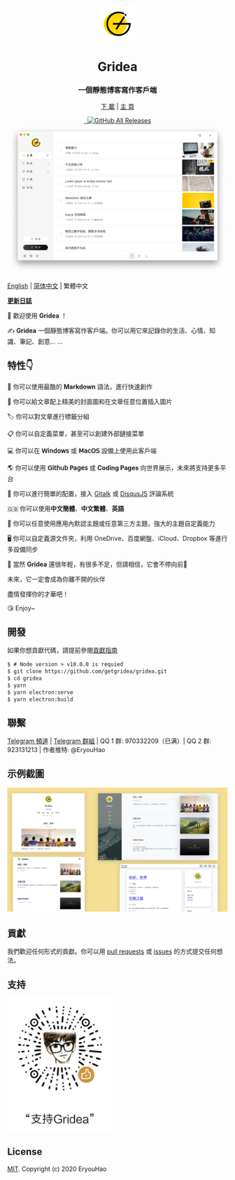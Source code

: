 <div align="center">
  <a href="https://gridea.dev">
    <img src="public/app-icons/gridea.png"  width="80px" height="80px">
  </a>
  <h1 align="center">
    Gridea
  </h1>
  <h3 align="center">
    一個靜態博客寫作客戶端
  </h3>

  [下 載](https://github.com/getgridea/gridea/releases) | [主 頁](https://gridea.dev/)

  <a href="https://github.com/getgridea/gridea/releases/latest">
    <img src="https://img.shields.io/github/release/getgridea/gridea.svg?style=flat-square" alt="">
  </a>

  <a href="https://github.com/getgridea/gridea/blob/master/LICENSE">
    <img src="https://img.shields.io/github/license/getgridea/gridea.svg?style=flat-square" alt="">
  </a>

  <a href="https://github.com/getgridea/gridea/releases/latest">
    <img alt="GitHub All Releases" src="https://img.shields.io/github/downloads/getgridea/gridea/total.svg?color=%2312b886&style=flat-square">
  </a>

</div>

<div align="center">
  <img src="gridea-app.png">
</div>

[English](https://github.com/getgridea/gridea/blob/master/README.md) | [简体中文](https://github.com/getgridea/gridea/blob/master/README-zh_CN.md) | 繁體中文

**[更新日誌](https://github.com/getgridea/gridea/blob/master/CHANGELOG.md)**  

👏  歡迎使用 **Gridea** ！  

✍️  **Gridea** 一個靜態博客寫作客戶端。你可以用它來記錄你的生活、心情、知識、筆記、創意... ...

## 特性👇
📝  你可以使用最酷的 **Markdown** 語法，進行快速創作

🌉  你可以給文章配上精美的封面圖和在文章任意位置插入圖片

🏷️  你可以對文章進行標籤分組

📋  你可以自定義菜單，甚至可以創建外部鏈接菜單

💻  你可以在 **𝖶𝗂𝗇𝖽𝗈𝗐𝗌** 或 **𝖬𝖺𝖼𝖮𝖲** 設備上使用此客戶端

🌎  你可以使用 **𝖦𝗂𝗍𝗁𝗎𝖻 𝖯𝖺𝗀𝖾𝗌** 或 **Coding Pages** 向世界展示，未來將支持更多平台

💬  你可以進行簡單的配置，接入 [Gitalk](https://github.com/gitalk/gitalk) 或 [DisqusJS](https://github.com/SukkaW/DisqusJS) 評論系統  

🇬🇧  你可以使用**中文簡體**、**中文繁體**、**英語**

🌁  你可以任意使用應用內默認主題或任意第三方主題，強大的主題自定義能力 

🖥  你可以自定義源文件夾，利用 OneDrive、百度網盤、iCloud、Dropbox 等進行多設備同步 

🌱 當然 **Gridea** 還很年輕，有很多不足，但請相信，它會不停向前🏃

未來，它一定會成為你離不開的伙伴

盡情發揮你的才華吧！

😘 Enjoy~

## 開發
如果你想貢獻代碼，請提前參閱[貢獻指南](https://github.com/getgridea/gridea/wiki/%E8%B4%A1%E7%8C%AE%E6%8C%87%E5%8D%97)
``` shell
$ # Node version > v10.0.0 is requied
$ git clone https://github.com/getgridea/gridea.git
$ cd gridea
$ yarn
$ yarn electron:serve
$ yarn electron:build
```

## 聯繫
[Telegram 頻道](https://t.me/joinchat/AAAAAEj82_lma0Y1wmyqUQ) | [Telegram 群組](https://t.me/joinchat/IDY0ahRqb8NPodv95BNpBg)  | QQ 1 群: 970332209（已满）| QQ 2 群: 923131213 | 作者推特: @EryouHao

## 示例截圖
<div align="center">
  <img src="./files/themes.png">
</div>

## 貢獻
我們歡迎任何形式的貢獻。你可以用 [pull requests](https://github.com/getgridea/gridea/pulls) 或 [issues](https://github.com/getgridea/gridea/issues) 的方式提交任何想法。  

## 支持
<div>
  <img src="./files/wechat.png" width="240px">
</div>

## License
[MIT](https://github.com/getgridea/gridea/blob/master/LICENSE). Copyright (c) 2020 EryouHao